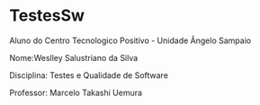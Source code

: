 # TestesSw

Aluno do Centro Tecnologico Positivo - Unidade Ângelo Sampaio

Nome:Weslley Salustriano da Silva

Disciplina: Testes e Qualidade de Software

Professor: Marcelo Takashi Uemura
